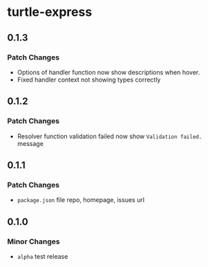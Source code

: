 # turtle-express

## 0.1.3

### Patch Changes

- Options of handler function now show descriptions when hover.
- Fixed handler context not showing types correctly

## 0.1.2

### Patch Changes

- Resolver function validation failed now show `Validation failed.` message

## 0.1.1

### Patch Changes

- `package.json` file repo, homepage, issues url

## 0.1.0

### Minor Changes

- `alpha` test release
